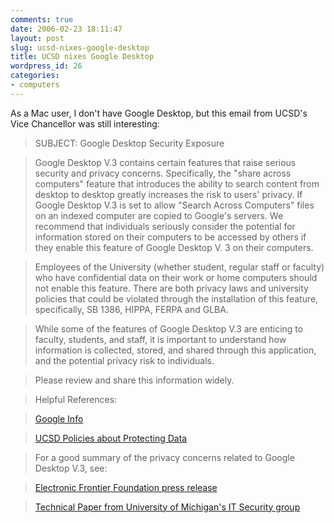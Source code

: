 ```yaml
---
comments: true
date: 2006-02-23 18:11:47
layout: post
slug: ucsd-nixes-google-desktop
title: UCSD nixes Google Desktop
wordpress_id: 26
categories:
- computers
---
```


As a Mac user, I don't have Google Desktop, but this email from UCSD's Vice Chancellor was still interesting:

>SUBJECT: Google Desktop Security Exposure

>Google Desktop V.3 contains certain features that raise serious security
and privacy concerns. Specifically, the "share across computers" feature
that introduces the ability to search content from desktop to desktop
greatly increases the risk to users' privacy. If Google Desktop V.3 is
set to allow "Search Across Computers" files on an indexed computer are
copied to Google's servers. We recommend that individuals seriously
consider the potential for information stored on their computers to be
accessed by others if they enable this feature of Google Desktop V. 3 on
their computers.

>Employees of the University (whether student, regular staff or faculty)
who have confidential data on their work or home computers should not
enable this feature. There are both privacy laws and university policies
that could be violated through the installation of this feature,
specifically, SB 1386, HIPPA, FERPA and GLBA.

>While some of the features of Google Desktop V.3 are enticing to
faculty, students, and staff, it is important to understand how
information is collected, stored, and shared through this application,
and the potential privacy risk to individuals.

>Please review and share this information widely.

>Helpful References:

>[Google Info](http://desktop.google.com/features.html#searchremote)

>[UCSD Policies about Protecting Data](http://blink.ucsd.edu/Blink/External/Topics/Policy/0,1162,1861,00.html)

>For a good summary of the privacy concerns related to Google Desktop V.3, see:

>[Electronic Frontier Foundation press release](http://www.eff.org/news/archives/2006_02.php#004400)

>[Technical Paper from University of Michigan's IT Security group](http://safecomputing.umich.edu/tools/download/gd_security.pdf)
